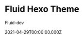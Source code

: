---
title: Fluid Hexo Theme
github: https://github.com/fluid-dev/hexo-theme-fluid
demo: https://hexo.fluid-dev.com/
license: MIT
author: Fluid-dev
author_link: ''
author_twitter: ''
date: 2021-04-29T00:00:00.000Z
ssg:
  - Hexo
cms: null
css: null
category: null
description: An elegant Material-Design theme for Hexo.
draft: true
publish_date: '2018-10-14T15:26:24Z'
update_date: '2022-09-13T05:53:40Z'
github_star: 5169
github_fork: 990
---